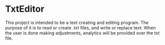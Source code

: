 # TxtEditor
This project is intended to be a text creating and editing program. The purpose of it is to read or create .txt files, and write or replace text. When the user is done making adjustments, analytics will be provided over the txt file.
